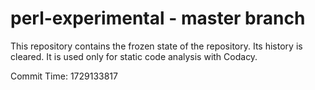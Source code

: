 # perl-experimental - master branch

This repository contains the frozen state of the repository.
Its history is cleared. It is used only for static code
analysis with Codacy.

Commit Time: 1729133817
